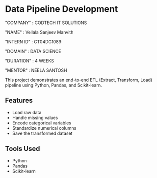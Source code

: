 # Data Pipeline Development

"COMPANY" : CODTECH IT SOLUTIONS

"NAME" : Vellala Sanjeev Manvith

"INTERN ID" : CT04DG1089

"DOMAIN" : DATA SCIENCE

"DURATION" : 4 WEEKS

"MENTOR" : NEELA SANTOSH

This project demonstrates an end-to-end ETL (Extract, Transform, Load) pipeline using Python, Pandas, and Scikit-learn.

## Features
- Load raw data
- Handle missing values
- Encode categorical variables
- Standardize numerical columns
- Save the transformed dataset

## Tools Used
- Python
- Pandas
- Scikit-learn
